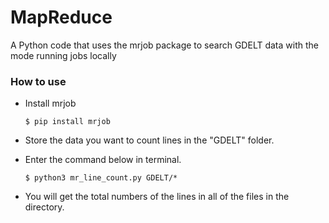 # MapReduce
A Python code that uses the mrjob package to search GDELT data with the mode running jobs locally

### How to use
- Install mrjob
  ~~~
  $ pip install mrjob
  ~~~

- Store the data you want to count lines in the "GDELT" folder.

- Enter the command below in terminal.
  ~~~
  $ python3 mr_line_count.py GDELT/*
  ~~~

- You will get the total numbers of the lines in all of the files in the directory.
